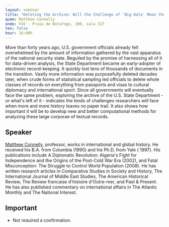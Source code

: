 ```yaml
---
layout: seminar
title: "Deleting the Archive: Will the Challenge of 'Big Data' Mean the End of History as We Know It?"
quem: Matthew Connelly
onde: FGV - Praia de Botafogo, 190, sala 317
tex: false
hour: 16:00h
---
```


More than forty years ago, U.S. government officials already felt
overwhelmed by the amount of information gathered by the vast
apparatus of the national security state. Beguiled by the promise of
harnessing all of it for data-driven analysis, the State Department
became an early-adopter of electronic record-keeping. It quickly lost
tens of thousands of documents in the transition. Vastly more
information was purposefully deleted decades later, when crude forms
of statistical sampling led officials to delete whole classes of
records on everything from passports and visas to cultural diplomacy
and international sport. Since all governments will eventually face
the same problem, exploring the archive of the U.S. State Department -
or what's left of it - indicates the kinds of challenges researchers
will face when more and more history leaves no paper trail. It also
shows how important it will be to develop new and better computational
methods for analyzing these large corporae of textual records.

## Speaker

[Matthew Connelly](http://history.columbia.edu/faculty/Connelly.html),
professor, works in international and global history. He received his
B.A. from Columbia (1990) and his Ph.D. from Yale ( 1997). His
publications include A Diplomatic Revolution: Algeria's Fight for
Independence and the Origins of the Post-Cold War Era (2002), and
Fatal Misconception: The Struggle to Control World Population
(2008). He has written research articles in Comparative Studies in
Society and History, The International Journal of Middle East Studies,
The American Historical Review, The Review francaise d'histoire
d'Outre-mer, and Past & Present. He has also published commentary on
international affairs in The Atlantic Monthly and The National
Interest.

## Important

- Not required a confirmation.
- FGV not allow the entrance of people wearing shorts and/or slippers.
